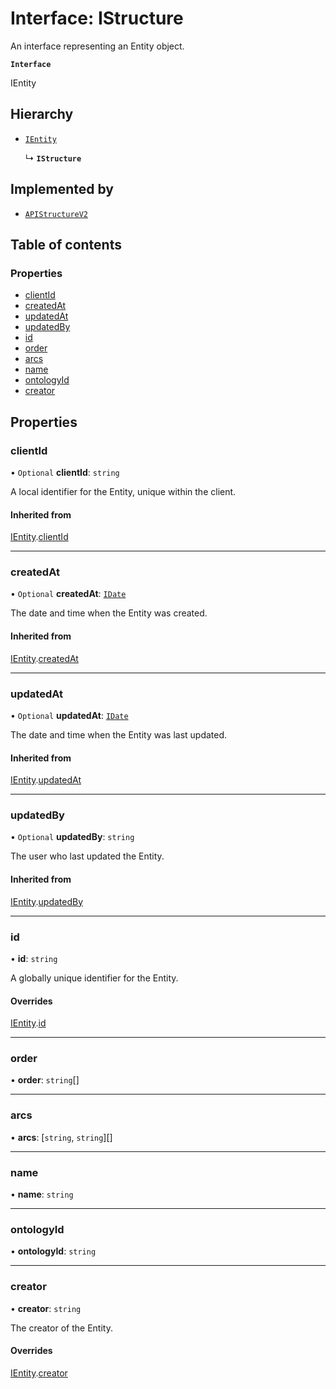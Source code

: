 # Interface: IStructure

An interface representing an Entity object.

**`Interface`**

IEntity

## Hierarchy

- [`IEntity`](IEntity.md)

  ↳ **`IStructure`**

## Implemented by

- [`APIStructureV2`](../classes/APIStructureV2.md)

## Table of contents

### Properties

- [clientId](IStructure.md#clientid)
- [createdAt](IStructure.md#createdat)
- [updatedAt](IStructure.md#updatedat)
- [updatedBy](IStructure.md#updatedby)
- [id](IStructure.md#id)
- [order](IStructure.md#order)
- [arcs](IStructure.md#arcs)
- [name](IStructure.md#name)
- [ontologyId](IStructure.md#ontologyid)
- [creator](IStructure.md#creator)

## Properties

### clientId

• `Optional` **clientId**: `string`

A local identifier for the Entity, unique within the client.

#### Inherited from

[IEntity](IEntity.md).[clientId](IEntity.md#clientid)

___

### createdAt

• `Optional` **createdAt**: [`IDate`](../modules.md#idate)

The date and time when the Entity was created.

#### Inherited from

[IEntity](IEntity.md).[createdAt](IEntity.md#createdat)

___

### updatedAt

• `Optional` **updatedAt**: [`IDate`](../modules.md#idate)

The date and time when the Entity was last updated.

#### Inherited from

[IEntity](IEntity.md).[updatedAt](IEntity.md#updatedat)

___

### updatedBy

• `Optional` **updatedBy**: `string`

The user who last updated the Entity.

#### Inherited from

[IEntity](IEntity.md).[updatedBy](IEntity.md#updatedby)

___

### id

• **id**: `string`

A globally unique identifier for the Entity.

#### Overrides

[IEntity](IEntity.md).[id](IEntity.md#id)

___

### order

• **order**: `string`[]

___

### arcs

• **arcs**: [`string`, `string`][]

___

### name

• **name**: `string`

___

### ontologyId

• **ontologyId**: `string`

___

### creator

• **creator**: `string`

The creator of the Entity.

#### Overrides

[IEntity](IEntity.md).[creator](IEntity.md#creator)
